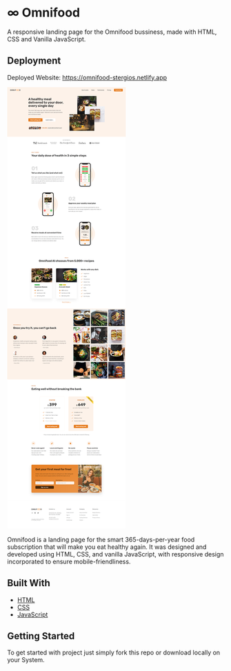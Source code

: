 # ∞ Omnifood

A responsive landing page for the Omnifood bussiness, made with HTML, CSS and Vanilla JavaScript.

## Deployment

Deployed Website: https://omnifood-stergios.netlify.app

[![omnifood-full.png](./img/omnifood-full.png)](https://omnifood-stergios.netlify.app)

Omnifood is a landing page for the smart 365-days-per-year food subscription that will make you eat healthy again. It was designed and developed using HTML, CSS, and vanilla JavaScript, with responsive design incorporated to ensure mobile-friendliness.

## Built With

- [HTML](https://developer.mozilla.org/en-US/docs/Web/HTML)
- [CSS](https://developer.mozilla.org/en-US/docs/Web/CSS)
- [JavaScript](https://developer.mozilla.org/en-US/docs/Web/javascript)

## Getting Started

To get started with project just simply fork this repo or download locally on your System.
